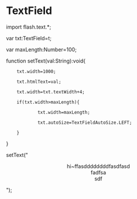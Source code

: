TextField
=========

import flash.text.*;



var txt:TextField=t;

var maxLength:Number=100;



function setText(val:String):void{

        txt.width=1000;

        txt.htmlText=val;

        txt.width=txt.textWidth+4;

        if(txt.width>maxLength){

                txt.width=maxLength;

                txt.autoSize=TextFieldAutoSize.LEFT;

        }

}



setText("<p align='center'>hi~ffasddddddddfasdfasd<br/>fadfsa<br/>sdf</p>");
